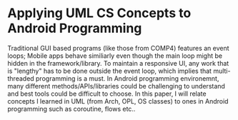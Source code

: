 # Applying UML CS Concepts to Android Programming
Traditional GUI based programs (like those from COMP4) features an event loops; Mobile apps behave similiarly even though the main loop might be hidden in the framework/library. To maintain a responsive UI, any work that is "lengthy" has to be done outside the event loop, which implies that multi-threaded programming is a must. In Android programming environemnt, many different methods/APIs/libraries could be challenging to understand and best tools could be difficult to choose. In this paper, I will relate concepts I learned  in UML (from Arch, OPL, OS classes) to ones in Android programming such as coroutine, flows  etc..

